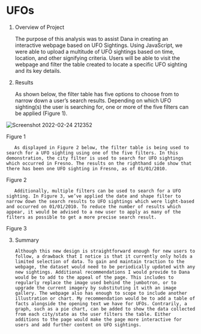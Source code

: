 # UFOs

1. Overview of Project

	The purpose of this analysis was to assist Dana in creating an interactive webpage based on UFO Sightings. Using JavaScript, we were able to upload a multitude of UFO sightings based on time, location, and other signifying criteria. Users will be able to visit the webpage and filter the table created to locate a specific UFO sighting and its key details.

2. Results

	As shown below, the filter table has five options to choose from to narrow down a user’s search results. Depending on which UFO sighting(s) the user is searching for, one or more of the five filters can be applied (Figure 1).





















![Screenshot 2022-02-24 212352](https://user-images.githubusercontent.com/93355719/155642079-ad5bc0be-b606-4f79-9e67-c88c4c62d0e4.png)

Figure 1


       As displayed in Figure 2 below, the filter table is being used to search for a UFO sighting using one of the five filters. In this demonstration, the city filter is used to search for UFO sightings which occurred in Fresno. The results on the righthand side show that there has been one UFO sighting in Fresno, as of 01/01/2010.




















Figure 2


       Additionally, multiple filters can be used to search for a UFO sighting. In Figure 3, we’ve applied the date and shape filter to narrow down the search results to UFO sightings which were light-based and occurred on 01/01/2010. To reduce the number of results which appear, it would be advised to a new user to apply as many of the filters as possible to get a more precise search result.



















Figure 3


3. Summary

       Although this new design is straightforward enough for new users to follow, a drawback that I notice is that it currently only holds a limited selection of data. To gain and maintain traction to the webpage, the dataset would need to be periodically updated with any new sightings. Additional recommendations I would provide to Dana would be to add to the appeal of the page. This includes to regularly replace the image used behind the jumbotron, or to upgrade the current imagery by substituting it with an image gallery. The webpage also has enough to scope to include another illustration or chart. My recommendation would be to add a table of facts alongside the opening text we have for UFOs. Contrarily, a graph, such as a pie chart, can be added to show the data collected from each city/state as the user filters the table. Either additions to the page would make the page more interactive for users and add further content on UFO sightings.
